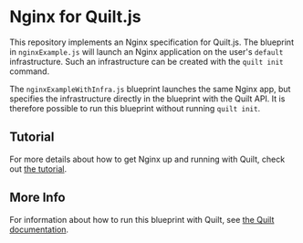 # Nginx for Quilt.js

This repository implements an Nginx specification for Quilt.js.
The blueprint in `nginxExample.js` will launch an Nginx application on the
user's `default` infrastructure. Such an infrastructure can be created with the
`quilt init` command.

The `nginxExampleWithInfra.js` blueprint launches the same Nginx app, but
specifies the infrastructure directly in the blueprint with the Quilt API.
It is therefore possible to run this blueprint without running `quilt init`.

## Tutorial
For more details about how to get Nginx up and running with Quilt, check
out [the tutorial](http://docs.quilt.io/#getting-started).

## More Info
For information about how to run this blueprint with Quilt, see
[the Quilt documentation](http://docs.quilt.io).
